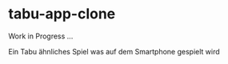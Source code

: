 # tabu-app-clone
Work in Progress ...

Ein Tabu ähnliches Spiel was auf dem Smartphone gespielt wird
